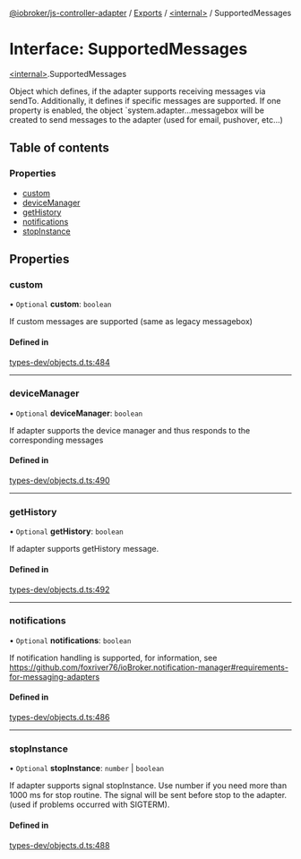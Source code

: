 [@iobroker/js-controller-adapter](../README.md) / [Exports](../modules.md) / [\<internal\>](../modules/internal_.md) / SupportedMessages

# Interface: SupportedMessages

[\<internal\>](../modules/internal_.md).SupportedMessages

Object which defines, if the adapter supports receiving messages via sendTo.
Additionally, it defines if specific messages are supported.
If one property is enabled, the object `system.adapter.<adaptername>.<adapterinstance>.messagebox will be created to send messages to the adapter (used for email, pushover, etc...)

## Table of contents

### Properties

- [custom](internal_.SupportedMessages.md#custom)
- [deviceManager](internal_.SupportedMessages.md#devicemanager)
- [getHistory](internal_.SupportedMessages.md#gethistory)
- [notifications](internal_.SupportedMessages.md#notifications)
- [stopInstance](internal_.SupportedMessages.md#stopinstance)

## Properties

### custom

• `Optional` **custom**: `boolean`

If custom messages are supported (same as legacy messagebox)

#### Defined in

[types-dev/objects.d.ts:484](https://github.com/ioBroker/ioBroker.js-controller/blob/d343afbb/packages/types-dev/objects.d.ts#L484)

___

### deviceManager

• `Optional` **deviceManager**: `boolean`

If adapter supports the device manager and thus responds to the corresponding messages

#### Defined in

[types-dev/objects.d.ts:490](https://github.com/ioBroker/ioBroker.js-controller/blob/d343afbb/packages/types-dev/objects.d.ts#L490)

___

### getHistory

• `Optional` **getHistory**: `boolean`

If adapter supports getHistory message.

#### Defined in

[types-dev/objects.d.ts:492](https://github.com/ioBroker/ioBroker.js-controller/blob/d343afbb/packages/types-dev/objects.d.ts#L492)

___

### notifications

• `Optional` **notifications**: `boolean`

If notification handling is supported, for information, see https://github.com/foxriver76/ioBroker.notification-manager#requirements-for-messaging-adapters

#### Defined in

[types-dev/objects.d.ts:486](https://github.com/ioBroker/ioBroker.js-controller/blob/d343afbb/packages/types-dev/objects.d.ts#L486)

___

### stopInstance

• `Optional` **stopInstance**: `number` \| `boolean`

If adapter supports signal stopInstance. Use number if you need more than 1000 ms for stop routine. The signal will be sent before stop to the adapter. (used if problems occurred with SIGTERM).

#### Defined in

[types-dev/objects.d.ts:488](https://github.com/ioBroker/ioBroker.js-controller/blob/d343afbb/packages/types-dev/objects.d.ts#L488)
